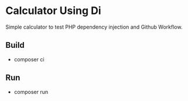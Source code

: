 # Calculator Using Di

Simple calculator to test PHP dependency injection and Github Workflow.

## Build

- composer ci

## Run 

- composer run
